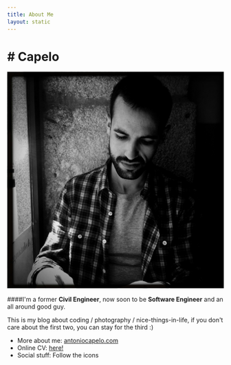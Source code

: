 ```yaml
---
title: About Me
layout: static
---
```


# \# Capelo

<img src="/img/photos/capelo.jpg" style="float:none">


####I'm a former **Civil Engineer**, now soon to be **Software Engineer** and an all around good guy.
<br>

This is my blog about coding / photography / nice-things-in-life, if you don't care about the first two, you can stay for the third :)

+ More about me: <a href="http://antoniocapelo.com" target="_blank" title="antoniocapelo.com">antoniocapelo.com</a>
+ Online CV: <a href="http://antoniocapelo.com/cv" target="_blank" title="Online CV">here!</a>
+ Social stuff: Follow the icons

